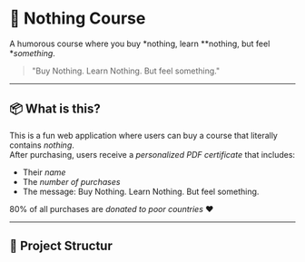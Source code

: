 
# 🧠 Nothing Course

A humorous course where you buy *nothing, learn **nothing, but feel **something*.

> "Buy Nothing. Learn Nothing. But feel something."

---

## 📦 What is this?

This is a fun web application where users can buy a course that literally contains *nothing*.  
After purchasing, users receive a *personalized PDF certificate* that includes:

- Their *name*
- The *number of purchases*
- The message: Buy Nothing. Learn Nothing. But feel something.

80% of all purchases are *donated to poor countries* ❤

---

## 🔧 Project Structur
